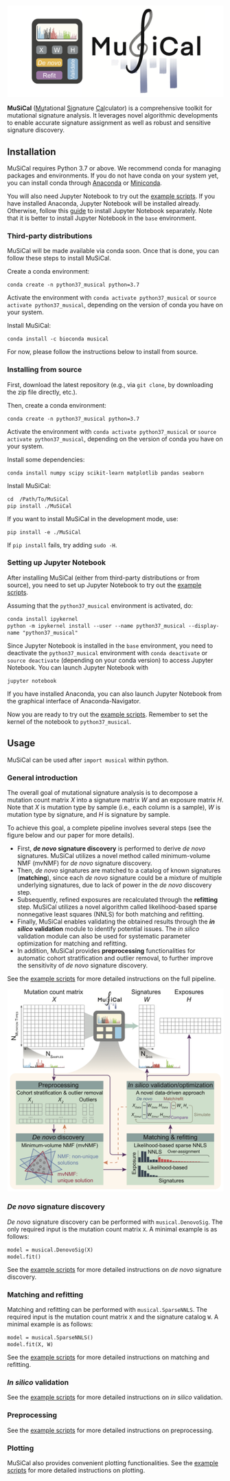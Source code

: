 
![MuSiCal logo](./images/musical_logo.png)

**MuSiCal** (<ins>Mu</ins>tational <ins>Si</ins>gnature <ins>Cal</ins>culator) is a comprehensive toolkit for mutational signature analysis. It leverages novel algorithmic developments to enable accurate signature assignment as well as robust and sensitive signature discovery.

## Installation

MuSiCal requires Python 3.7 or above. We recommend conda for managing packages and environments. If you do not have conda on your system yet, you can install conda through [Anaconda](https://docs.anaconda.com/anaconda/install/index.html "Installation guide for Anaconda") or [Miniconda](https://docs.conda.io/en/latest/miniconda.html "Installation guide for Miniconda").

You will also need Jupyter Notebook to try out the [example scripts](./examples). If you have installed Anaconda, Jupyter Notebook will be installed already. Otherwise, follow this [guide](https://docs.jupyter.org/en/latest/install/notebook-classic.html "Installation guide for Jupyter Notebook") to install Jupyter Notebook separately. Note that it is better to install Jupyter Notebook in the `base` environment.

### Third-party distributions

MuSiCal will be made available via conda soon. Once that is done, you can follow these steps to install MuSiCal.

Create a conda environment:
```
conda create -n python37_musical python=3.7
```

Activate the environment with `conda activate python37_musical` or `source activate python37_musical`, depending on the version of conda you have on your system.

Install MuSiCal:
```
conda install -c bioconda musical
```

For now, please follow the instructions below to install from source.

### Installing from source

First, download the latest repository (e.g., via `git clone`, by downloading the zip file directly, etc.).

Then, create a conda environment:
```
conda create -n python37_musical python=3.7
```

Activate the environment with `conda activate python37_musical` or `source activate python37_musical`, depending on the version of conda you have on your system.

Install some dependencies:
```
conda install numpy scipy scikit-learn matplotlib pandas seaborn
```

Install MuSiCal:
```
cd  /Path/To/MuSiCal
pip install ./MuSiCal
```

If you want to install MuSiCal in the development mode, use:
```
pip install -e ./MuSiCal
```

If `pip install` fails, try adding `sudo -H`.

### Setting up Jupyter Notebook

After installing MuSiCal (either from third-party distributions or from source), you need to set up Jupyter Notebook to try out the [example scripts](./examples).

Assuming that the `python37_musical` environment is activated, do:
```
conda install ipykernel
python -m ipykernel install --user --name python37_musical --display-name "python37_musical"
```

Since Jupyter Notebook is installed in the `base` environment, you need to deactivate the `python37_musical` environment with `conda deactivate` or `source deactivate` (depending on your conda version) to access Jupyter Notebook. You can launch Jupyter Notebook with
```
jupyter notebook
```  
If you have installed Anaconda, you can also launch Jupyter Notebook from the graphical interface of Anaconda-Navigator.

Now you are ready to try out the [example scripts](./examples). Remember to set the kernel of the notebook to `python37_musical`.

## Usage

MuSiCal can be used after `import musical` within python.

### General introduction

The overall goal of mutational signature analysis is to decompose a mutation count matrix *X* into a signature matrix *W* and an exposure matrix *H*. Note that *X* is mutation type by sample (i.e., each column is a sample), *W* is mutation type by signature, and *H* is signature by sample.

To achieve this goal, a complete pipeline involves several steps (see the figure below and our paper for more details).
- First, **_de novo_ signature discovery** is performed to derive *de novo* signatures. MuSiCal utilizes a novel method called minimum-volume NMF (mvNMF) for *de novo* signature discovery.
- Then, *de novo* signatures are matched to a catalog of known signatures (**matching**), since each *de novo* signature could be a mixture of multiple underlying signatures, due to lack of power in the *de novo* discovery step.
- Subsequently, refined exposures are recalculated through the **refitting** step. MuSiCal utilizes a novel algorithm called likelihood-based sparse nonnegative least squares (NNLS) for both matching and refitting.
- Finally, MuSiCal enables validating the obtained results through the **_in silico_ validation** module to identify potential issues. The *in silico* validation module can also be used for systematic parameter optimization for matching and refitting.
- In addition, MuSiCal provides **preprocessing** functionalities for automatic cohort stratification and outlier removal, to further improve the sensitivity of *de novo* signature discovery.

See the [example scripts](./examples/example_full_pipeline.ipynb) for more detailed instructions on the full pipeline.

![MuSiCal workflow](./images/musical_workflow.png)

### *De novo* signature discovery

*De novo* signature discovery can be performed with `musical.DenovoSig`. The only required input is the mutation count matrix `X`. A minimal example is as follows:
```
model = musical.DenovoSig(X)
model.fit()
```

See the [example scripts](./examples/example_denovo.ipynb) for more detailed instructions on *de novo* signature discovery.

### Matching and refitting

Matching and refitting can be performed with `musical.SparseNNLS`. The required input is the mutation count matrix `X` and the signature catalog `W`. A minimal example is as follows:
```
model = musical.SparseNNLS()
model.fit(X, W)
```

See the [example scripts](./examples/example_refitting.ipynb) for more detailed instructions on matching and refitting.

### *In silico* validation

See the [example scripts](./examples/example_validate.ipynb) for more detailed instructions on *in silico* validation.

### Preprocessing

See the [example scripts](./examples/example_preprocessing.ipynb) for more detailed instructions on preprocessing.


### Plotting

MuSiCal also provides convenient plotting functionalities. See the [example scripts](./examples/example_plotting.ipynb) for more detailed instructions on plotting.
